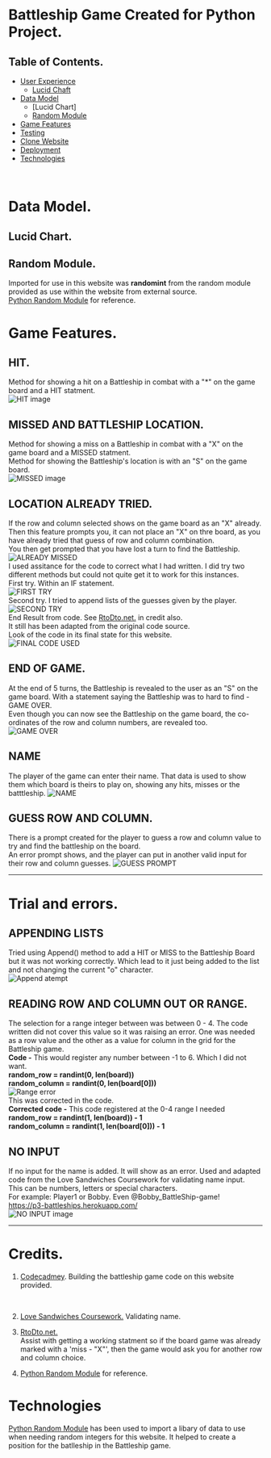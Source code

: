 # Battleship Game Created for Python Project.

## Table of Contents.

* [User Experience](#user-experience)
	- [Lucid Chaft](#lucidchart)
* [Data Model](#data-model)
	- [Lucid Chart]
     - [Random Module](#random-module)
* [Game Features](#game-features)
* [Testing](testing.md)
* [Clone Website](#clone-website)
* [Deployment](#deployment)
* [Technologies](#technologies)
<br>

# Data Model.
## Lucid Chart.
## Random Module.
Imported for use in this website was __randomint__ from the random module provided as use within the website from external source.<br>
[Python Random Module](https://www.w3schools.com/python/module_random.asp) for reference.

# Game Features.

## HIT.<br>
Method for showing a hit on a Battleship in combat with a "*" on the game board and a HIT statment.<br>
![HIT image](images/readme-images/HITexample.png)

## MISSED AND BATTLESHIP LOCATION.<br>
Method for showing a miss on a Battleship in combat with a "X" on the game board and a MISSED statment.<br>
Method for showing the Battleship's location is with an "S" on the game board.<br>
![MISSED image](images/readme-images/MISSEDexample.png)

## LOCATION ALREADY TRIED.<br>
If the row and column selected shows on the game board as an "X" already. Then this feature prompts you, it can not place an "X" on thre board, as you have already tried that guess of row and column combination.<br>
You then get prompted that you have lost a turn to find the Battleship.<br>
![ALREADY MISSED]()<br>
I used assitance for the code to correct what I had written. I did try two different methods but could not quite get it to work for this instances.<br>
First try. Within an IF statement.<br>
![FIRST TRY](images/readme-images/IFalready.png)<br>
Second try. I tried to append lists of the guesses given by the player.<br>
![SECOND TRY](images/readme-images/Xalready.png)<br>
End Result from code. See [RtoDto.net.](https://rtodto.net/a-simple-battleship-python-script/) in credit also.<br>
It still has been adapted from the original code source.<br>
Look of the code in its final state for this website.<br>
![FINAL CODE USED](images/readme-images/XalreadyFix.png)


## END OF GAME.<br>
At the end of 5 turns, the Battleship is revealed to the user as an "S" on the game board. With a statement saying the Battleship was to hard to find - GAME OVER.<br> 
Even though you can now see the Battleship on the game board, the co-ordinates of the row and column numbers, are revealed too.<br>
![GAME OVER](images/readme-images/SHIPreveal.png)

## NAME<br>
The player of the game can enter their name. That data is used to show them which board is theirs to play on, showing any hits, misses or the batttleship.
![NAME](images/readme-images/NAMEfeature.png)

## GUESS ROW AND COLUMN.<br>
There is a prompt created for the player to guess a row and column value to try and find the battleship on the board.<br>
An error prompt shows, and the player can put in another valid input for their row and column guesses.
![GUESS PROMPT](images/readme-images/ValidRC.png)

<hr>

# Trial and errors.<br>
## APPENDING LISTS<br>
Tried using Append() method to add a HIT or MISS to the Battleship Board but it was not working correctly. Which lead to it just being added to the list and not changing the current "o" character.<br>
![Append atempt](images/readme-images/Append.board.png)

## READING ROW AND COLUMN OUT OR RANGE.<br>
The selection for a range integer between was between 0 - 4. The code written did not cover this value so it was raising an error. One was needed as a row value and the other as a value for column in the grid for the Battleship game.<br>
**Code -** This would register any number between -1 to 6. Which I did not want. <br>
**random_row = randint(0, len(board))**<br>
**random_column = randint(0, len(board[0]))**<br> 
![Range error](images/readme-images/ERRORrun.png)<br>
This was corrected in the code.<br>
**Corrected code -** This code registered at the 0-4 range I needed<br>
**random_row = randint(1, len(board)) - 1**<br>
**random_column = randint(1, len(board[0])) - 1**<br>

## NO INPUT<br>
If no input for the name is added. It will show as an error.
Used and adapted code from the Love Sandwiches Coursework for validating name input.<br>
This can be numbers, letters or special characters.<br>
For example: Player1 or Bobby. Even @Bobby_BattleShip-game!<br>
https://p3-battleships.herokuapp.com/<br>
![NO INPUT image](images/readme-images/NOINPUTexample.png)
<hr>

# Credits.
1. [Codecadmey](https://www.codecademy.com/courses/learn-python/lessons/battleship/exercises/welcome-to-battleship). Building the battleship game code on this website provided.
<br>

2. [Love Sandwiches Coursework.](https://p3-battleships.herokuapp.com/) Validating name.<br>

3. [RtoDto.net.](https://rtodto.net/a-simple-battleship-python-script/)<br>
Assist with getting a working statment so if the board game was already marked with a 'miss - "X"', then the game would ask you for another row and column choice.

4. [Python Random Module](https://www.w3schools.com/python/module_random.asp) for reference.

# Technologies
[Python Random Module](https://www.w3schools.com/python/module_random.asp) has been used to import a libary of data to use when needing random integers for this website. It helped to create a position for the batlleship in the Battleship game.